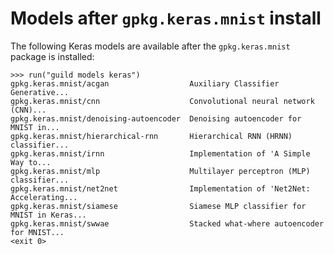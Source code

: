 # Models after `gpkg.keras.mnist` install

The following Keras models are available after the `gpkg.keras.mnist`
package is installed:

    >>> run("guild models keras")
    gpkg.keras.mnist/acgan                  Auxiliary Classifier Generative...
    gpkg.keras.mnist/cnn                    Convolutional neural network (CNN)...
    gpkg.keras.mnist/denoising-autoencoder  Denoising autoencoder for MNIST in...
    gpkg.keras.mnist/hierarchical-rnn       Hierarchical RNN (HRNN) classifier...
    gpkg.keras.mnist/irnn                   Implementation of 'A Simple Way to...
    gpkg.keras.mnist/mlp                    Multilayer perceptron (MLP) classifier...
    gpkg.keras.mnist/net2net                Implementation of 'Net2Net: Accelerating...
    gpkg.keras.mnist/siamese                Siamese MLP classifier for MNIST in Keras...
    gpkg.keras.mnist/swwae                  Stacked what-where autoencoder for MNIST...
    <exit 0>
